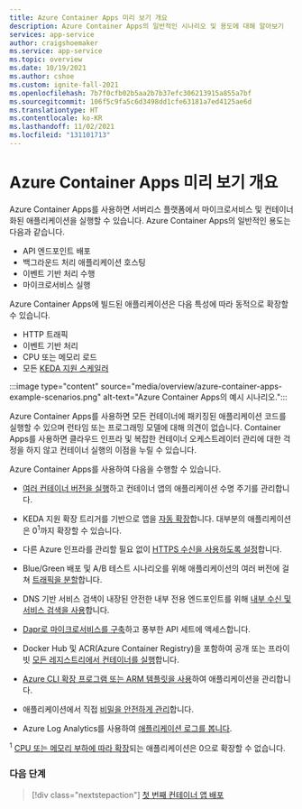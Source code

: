 ```yaml
---
title: Azure Container Apps 미리 보기 개요
description: Azure Container Apps의 일반적인 시나리오 및 용도에 대해 알아보기
services: app-service
author: craigshoemaker
ms.service: app-service
ms.topic: overview
ms.date: 10/19/2021
ms.author: cshoe
ms.custom: ignite-fall-2021
ms.openlocfilehash: 7b7f0cfb02b5aa2b7b37efc306213915a855a7bf
ms.sourcegitcommit: 106f5c9fa5c6d3498dd1cfe63181a7ed4125ae6d
ms.translationtype: HT
ms.contentlocale: ko-KR
ms.lasthandoff: 11/02/2021
ms.locfileid: "131101713"
---
```

# <a name="azure-container-apps-preview-overview"></a>Azure Container Apps 미리 보기 개요

Azure Container Apps를 사용하면 서버리스 플랫폼에서 마이크로서비스 및 컨테이너화된 애플리케이션을 실행할 수 있습니다. Azure Container Apps의 일반적인 용도는 다음과 같습니다.

- API 엔드포인트 배포
- 백그라운드 처리 애플리케이션 호스팅
- 이벤트 기반 처리 수행
- 마이크로서비스 실행

Azure Container Apps에 빌드된 애플리케이션은 다음 특성에 따라 동적으로 확장할 수 있습니다.

- HTTP 트래픽
- 이벤트 기반 처리
- CPU 또는 메모리 로드
- 모든 [KEDA 지원 스케일러](https://keda.sh/docs/scalers/)

:::image type="content" source="media/overview/azure-container-apps-example-scenarios.png" alt-text="Azure Container Apps의 예시 시나리오.":::

Azure Container Apps를 사용하면 모든 컨테이너에 패키징된 애플리케이션 코드를 실행할 수 있으며 런타임 또는 프로그래밍 모델에 대해 의견이 없습니다. Container Apps를 사용하면 클라우드 인프라 및 복잡한 컨테이너 오케스트레이터 관리에 대한 걱정을 하지 않고 컨테이너 실행의 이점을 누릴 수 있습니다.

Azure Container Apps를 사용하여 다음을 수행할 수 있습니다.

- [여러 컨테이너 버전을 실행](application-lifecycle-management.md)하고 컨테이너 앱의 애플리케이션 수명 주기를 관리합니다.

- KEDA 지원 확장 트리거를 기반으로 앱을 [자동 확장](scale-app.md)합니다. 대부분의 애플리케이션은 0<sup>1</sup>까지 확장할 수 있습니다.

- 다른 Azure 인프라를 관리할 필요 없이 [HTTPS 수신을 사용하도록 설정](ingress.md)합니다.

- Blue/Green 배포 및 A/B 테스트 시나리오를 위해 애플리케이션의 여러 버전에 걸쳐 [트래픽을 분할](revisions.md)합니다.

- DNS 기반 서비스 검색이 내장된 안전한 내부 전용 엔드포인트를 위해 [내부 수신 및 서비스 검색을 사용](connect-apps.md)합니다.

- [Dapr로 마이크로서비스를 구축](microservices.md)하고 풍부한 API 세트에 액세스합니다.

- Docker Hub 및 ACR(Azure Container Registry)을 포함하여 공개 또는 프라이빗 [모든 레지스트리에서 컨테이너를 실행](containers.md)합니다.

- [Azure CLI 확장 프로그램 또는 ARM 템플릿을 사용](get-started.md)하여 애플리케이션을 관리합니다.

- 애플리케이션에서 직접 [비밀을 안전하게 관리](secure-app.md)합니다.

- Azure Log Analytics를 사용하여 [애플리케이션 로그를 봅니다](monitor.md).

<sup>1</sup> [CPU 또는 메모리 부하에 따라 확장](scale-app.md)되는 애플리케이션은 0으로 확장할 수 없습니다.

### <a name="next-steps"></a>다음 단계

> [!div class="nextstepaction"]
> [첫 번째 컨테이너 앱 배포](get-started.md)
